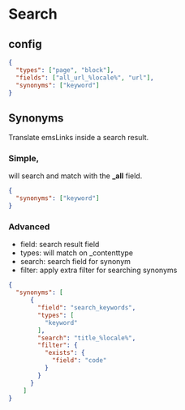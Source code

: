 # Search

## config

````json
{
  "types": ["page", "block"],
  "fields": ["all_url_%locale%", "url"],
  "synonyms": ["keyword"]
}  
````

## Synonyms

Translate emsLinks inside a search result.

### Simple, 

will search and match with the **_all** field.
````json
{
  "synonyms": ["keyword"]
}
````

### Advanced

- field: search result field
- types: will match on _contenttype
- search: search field for synonym
- filter: apply extra filter for searching synonyms
````json
{
  "synonyms": [
      {
        "field": "search_keywords",
        "types": [
          "keyword"
        ],
        "search": "title_%locale%",
        "filter": {
          "exists": {
            "field": "code"
          }
        }
      }
    ]
}
````
